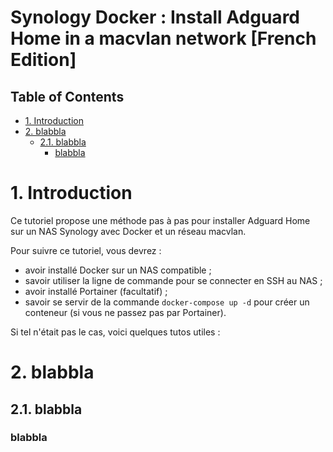 # Synology Docker : Install Adguard Home in a macvlan network [French Edition] <!-- omit in toc -->

## Table of Contents <!-- omit in toc -->

- [1. Introduction](#1-introduction)
- [2. blabbla](#2-blabbla)
  - [2.1. blabbla](#21-blabbla)
    - [blabbla](#blabbla)

# 1. Introduction

Ce tutoriel propose une méthode pas à pas pour installer Adguard Home sur un NAS Synology avec Docker et un réseau macvlan.

Pour suivre ce tutoriel, vous devrez :

- avoir installé Docker sur un NAS compatible ;
- savoir utiliser la ligne de commande pour se connecter en SSH au NAS ;
- avoir installé Portainer (facultatif) ;
- savoir se servir de la commande `docker-compose up -d` pour créer un conteneur (si vous ne passez pas par Portainer).

Si tel n'était pas le cas, voici quelques tutos utiles :


# 2. blabbla




## 2.1. blabbla

### blabbla